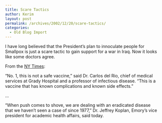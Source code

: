 ```yaml
---
title: Scare Tactics
author: Kerim
layout: post
permalink: /archives/2002/12/20/scare-tactics/
categories:
  - Old Blog Import
---
```

I have long believed that the President&#8217;s plan to innoculate people for Smallpox is just a scare tactic to gain support for a war in Iraq. Now it looks like some doctors agree.

From the <a href="http://www.nytimes.com/2002/12/19/health/19HOSP.html" onclick="_gaq.push(['_trackEvent', 'outbound-article', 'http://www.nytimes.com/2002/12/19/health/19HOSP.html', 'NY Times']);" >NY Times</a>:

&#8220;No. 1, this is not a safe vaccine,&#8221; said Dr. Carlos del Rio, chief of medical services at Grady Hospital and a professor of infectious disease. &#8220;This is a vaccine that has known complications and known side effects.&#8221;

&#8230;

&#8220;When push comes to shove, we are dealing with an eradicated disease that we haven&#8217;t seen a case of since 1977,&#8221; Dr. Jeffrey Koplan, Emory&#8217;s vice president for academic health affairs, said today.

